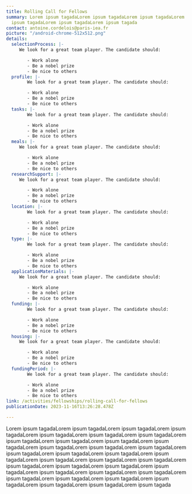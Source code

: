 ```yaml
---
title: Rolling Call for Fellows
summary: Lorem ipsum tagadaLorem ipsum tagadaLorem ipsum tagadaLorem
  ipsum tagadaLorem ipsum tagadaLorem ipsum tagada
contact: antoine.cordelois@paris-iea.fr
picture: "/android-chrome-512x512.png"
details:
  selectionProcess: |-
     We look for a great team player. The candidate should:

        - Work alone
        - Be a nobel prize
        - Be nice to others
  profile: |-
        We look for a great team player. The candidate should:

        - Work alone
        - Be a nobel prize
        - Be nice to others
  tasks: |-
        We look for a great team player. The candidate should:

        - Work alone
        - Be a nobel prize
        - Be nice to others
  meals: |-
     We look for a great team player. The candidate should:

        - Work alone
        - Be a nobel prize
        - Be nice to others
  researchSupport: |-
     We look for a great team player. The candidate should:

        - Work alone
        - Be a nobel prize
        - Be nice to others
  location: |-
        We look for a great team player. The candidate should:

        - Work alone
        - Be a nobel prize
        - Be nice to others
  type: |-
        We look for a great team player. The candidate should:

        - Work alone
        - Be a nobel prize
        - Be nice to others
  applicationMaterials: |-
     We look for a great team player. The candidate should:

        - Work alone
        - Be a nobel prize
        - Be nice to others
  funding: |-
        We look for a great team player. The candidate should:

        - Work alone
        - Be a nobel prize
        - Be nice to others
  housing: |-
     We look for a great team player. The candidate should:

        - Work alone
        - Be a nobel prize
        - Be nice to others
  fundingPeriod: |-
        We look for a great team player. The candidate should:

        - Work alone
        - Be a nobel prize
        - Be nice to others
link: /activities/fellowships/rolling-call-for-fellows
publicationDate: 2023-11-16T13:26:28.478Z

---
```

 Lorem ipsum tagadaLorem ipsum tagadaLorem ipsum tagadaLorem ipsum tagadaLorem ipsum tagadaLorem ipsum tagadaLorem ipsum tagadaLorem ipsum tagadaLorem ipsum tagadaLorem ipsum tagadaLorem ipsum tagadaLorem ipsum tagadaLorem ipsum tagadaLorem ipsum tagadaLorem ipsum tagadaLorem ipsum tagadaLorem ipsum tagadaLorem ipsum tagadaLorem ipsum tagadaLorem ipsum tagadaLorem ipsum tagadaLorem ipsum tagadaLorem ipsum tagadaLorem ipsum tagadaLorem ipsum tagadaLorem ipsum tagadaLorem ipsum tagadaLorem ipsum tagadaLorem ipsum tagadaLorem ipsum tagadaLorem ipsum tagadaLorem ipsum tagadaLorem ipsum tagadaLorem ipsum tagadaLorem ipsum tagada